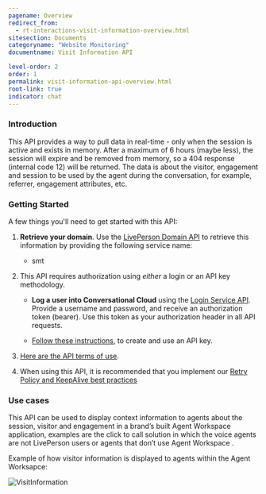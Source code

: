 ```yaml
---
pagename: Overview
redirect_from:
  - rt-interactions-visit-information-overview.html
sitesection: Documents
categoryname: "Website Monitoring"
documentname: Visit Information API

level-order: 2
order: 1
permalink: visit-information-api-overview.html
root-link: true
indicator: chat
---
```

### Introduction

This API provides a way to pull data in real-time - only when the session is active and exists in memory. After a maximum of 6 hours (maybe less), the session will expire and be removed from memory, so a 404 response (internal code 12) will be returned.
The data is about the visitor, engagement and session to be used by the agent during the conversation, for example, referrer, engagement attributes, etc.

### Getting Started

A few things you'll need to get started with this API:

1. **Retrieve your domain**. Use the [LivePerson Domain API](agent-domain-domain-api.html) to retrieve this information by providing the following service name:

	* smt

2. This API requires authorization using _either_ a login or an API key methodology.

	* **Log a user into Conversational Cloud** using the [Login Service API](login-getting-started.html). Provide a username and password, and receive an authorization token (bearer). Use this token as your authorization header in all API requests.

	* [Follow these instructions](guides-gettingstarted.html), to create and use an API key.

3. [Here are the API terms of use](https://www.liveperson.com/policies/apitou).

4. When using this API, it is recommended that you implement our [Retry Policy and KeepAlive best practices](guides-retry-policy.html)



### Use cases

This API can be used to display context information to agents about the session, visitor and engagement in a brand’s built Agent Workspace application, examples are the click to call solution in which the voice agents are not LivePerson users or agents that don’t use Agent Workspace .

Example of how visitor information is displayed to agents within the Agent Worksapce:

![VisitInformation](img/visitinformation.png)
